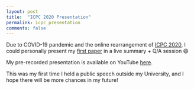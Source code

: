 ```yaml
---
layout: post
title:  "ICPC 2020 Presentation"
permalink: icpc_presentation
comments: false
---
```


Due to COVID-19 pandemic and the online rearrangement of [ICPC 2020](https://conf.researchr.org/home/icpc-2020),
I could personally present my [first paper](works#icpc2020) in a live summary + Q/A session :smile:

My pre-recorded presentation is available on YouTube [here](https://www.youtube.com/watch?v=iXFXpD5FqWA&t=141s).

This was my first time I held a public speech outside my University, and I hope there will be more chances in my future!
